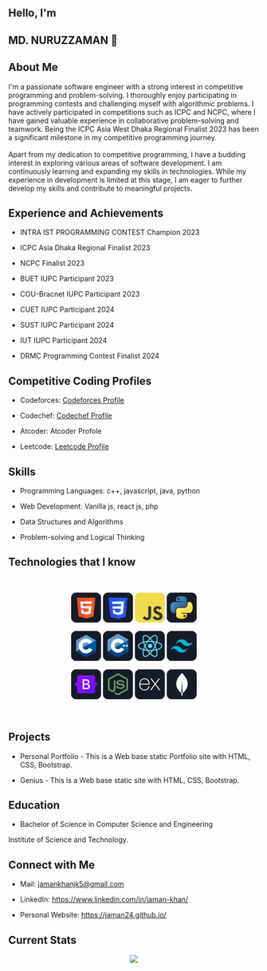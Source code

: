 <!DOCTYPE html>
<html lang="en">
  <head>
    <meta charset="UTF-8" />
    <meta name="viewport" content="width=device-width, initial-scale=1.0" />
    <title>Document</title>
  </head>
  <body>
    <section class="heading">
      <h1>Hello, I'm</h1>
      <h1>MD. NURUZZAMAN 👋</h1>
    </section>
    <section class="about-me">
      <h1>About Me</h1>
      <p>
        I'm a passionate software engineer with a strong interest in competitive
        programming and problem-solving. I thoroughly enjoy participating in
        programming contests and challenging myself with algorithmic problems. I
        have actively participated in competitions such as ICPC and NCPC, where
        I have gained valuable experience in collaborative problem-solving and
        teamwork. Being the ICPC Asia West Dhaka Regional Finalist 2023 has been
        a significant milestone in my competitive programming journey.
        <br /><br />
        Apart from my dedication to competitive programming, I have a budding
        interest in exploring various areas of software development. I am
        continuously learning and expanding my skills in technologies. While my
        experience in development is limited at this stage, I am eager to
        further develop my skills and contribute to meaningful projects.
      </p>
    </section>
    <section class="experience-and-achivement">
      <h1>Experience and Achievements</h1>
      <ul>
        <li><p>INTRA IST PROGRAMMING CONTEST Champion 2023</p></li>
        <li><p>ICPC Asia Dhaka Regional Finalist 2023</p></li>
        <li><p>NCPC Finalist 2023</p></li>
        <li><p>BUET IUPC Participant 2023</p></li>
        <li><p>COU-Bracnet IUPC Participant 2023</p></li>
        <li><p>CUET IUPC Participant 2024</p></li>
        <li><p>SUST IUPC Participant 2024</p></li>
        <li><p>IUT IUPC Participant 2024</p></li>
        <li><p>DRMC Programming Contest Finalist 2024</p></li>
      </ul>
    </section>
    <section class="competitive-profile">
      <h1>Competitive Coding Profiles</h1>
      <ul>
        <li>
          <p>
            Codeforces:
            <a href="https://codeforces.com/profile/Jaman_khan"
              >Codeforces Profile</a
            >
          </p>
        </li>
        <li>
          <p>
            Codechef:
            <a href="https://www.codechef.com/users/jaman_12"
              >Codechef Profile</a
            >
          </p>
        </li>
        <li>
          <p>Atcoder: <a href=""></a>Atcoder Profole</p>
        </li>
        <li>
          <p>
            Leetcode:
            <a href="https://leetcode.com/u/Jaman_khan/">Leetcode Profile</a>
          </p>
        </li>
      </ul>
    </section>
    <section class="skils">
      <h1>Skills</h1>
      <ul>
        <li><p>Programming Languages: c++, javascript, java, python</p></li>
        <li><p>Web Development: Vanilla js, react js, php</p></li>
        <li><p>Data Structures and Algorithms</p></li>
        <li><p>Problem-solving and Logical Thinking</p></li>
      </ul>
    </section>
    <section class="tech-skills">
      <h1>Technologies that I know</h1>
      <br />
      <p align="center">
        <img
          src="https://github.com/jaman24/jaman24/blob/main/images/icons/HTML.png"
        />
        <img
          src="https://github.com/jaman24/jaman24/blob/main/images/icons/css.png"
        />
        <img
          src="https://github.com/jaman24/jaman24/blob/main/images/icons/JavaScript.png"
        />
        <img
          src="https://github.com/jaman24/jaman24/blob/main/images/icons/python.png"
        />
      </p>
      <p align="center">
        <img
          src="https://github.com/jaman24/jaman24/blob/main/images/icons/c.png"
        />
        <img
          src="https://github.com/jaman24/jaman24/blob/main/images/icons/cpp.png"
        />
        <img
          src="https://github.com/jaman24/jaman24/blob/main/images/icons/react.png"
        />
        <img
          src="https://github.com/jaman24/jaman24/blob/main/images/icons/tailwind.png"
        />
      </p>
      <p align="center">
        <img
          src="https://github.com/jaman24/jaman24/blob/main/images/icons/Bootsrap.png"
        />
        <img
          src="https://github.com/jaman24/jaman24/blob/main/images/icons/node.png"
        />
        <img
          src="https://github.com/jaman24/jaman24/blob/main/images/icons/express.png"
        />
        <img
          src="https://github.com/jaman24/jaman24/blob/main/images/icons/mongo.png"
        />
      </p>
      <br />
    </section>
    <section class="projects">
      <h1>Projects</h1>
      <ul>
        <li>
          <p>
            Personal Portfolio - This is a Web base static Portfolio site with
            HTML, CSS, Bootstrap.
          </p>
        </li>
        <li>
          <p>
            Genius - This is a Web base static site with HTML, CSS, Bootstrap.
          </p>
        </li>
      </ul>
    </section>
    <section class="education">
      <h1>Education</h1>
      <ul>
        <li>Bachelor of Science in Computer Science and Engineering</li>
      </ul>
        <p margin-left:20px>Institute of Science and Technology.</p>
    </section>
    <section class="contact">
      <h1>Connect with Me</h1>
      <ul>
        <li>
          <p>
            Mail:
            <a
              href="https://mail.google.com/mail/u/0/#inbox?compose=VpCqJPtNNJdBNzqdCHphGbjzFFCQHDBKxhcmMCgkVkHskrjDwmWxDlWxCrLsHcTcJRfCvQB"
              >jamankhanjk5@gmail.com</a
            >
          </p>
        </li>
        <li>
          <p>
            LinkedIn:
            <a href="https://www.linkedin.com/in/jaman-khan/"
              >https://www.linkedin.com/in/jaman-khan/</a
            >
          </p>
        </li>
        <li>
          <p>
            Personal Website:
            <a href="https://jaman24.github.io/">https://jaman24.github.io/</a>
          </p>
        </li>
      </ul>
    </section>
    <section>
      <h1>Current Stats</h1>
      <p align="center">
        <img
          width="60%"
          src="https://github-readme-streak-stats.herokuapp.com?user=jaman24&theme=react&hide_border=true&background=0D1117&stroke=0D1117&fire=FF1CF7&sideLabels=00F0FF&currStreakNum=FF1CF7&ring=FF1CF7&currStreakLabel=FF1CF7&sideNums=00F0FF"
        />
      </p>
    </section>
  </body>
</html>
